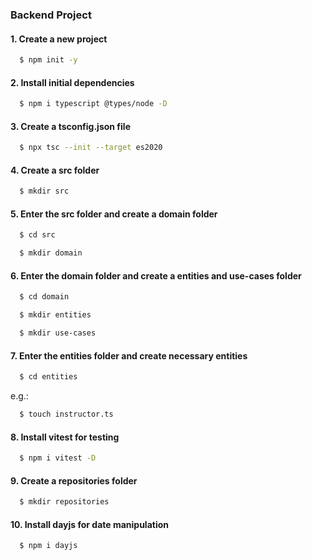 ### Backend Project

#### 1. Create a new project

```bash
  $ npm init -y
```

#### 2. Install initial dependencies

```bash
  $ npm i typescript @types/node -D
```

#### 3. Create a tsconfig.json file

```bash
  $ npx tsc --init --target es2020
```

#### 4. Create a src folder

```bash
  $ mkdir src
```

#### 5. Enter the src folder and create a domain folder

```bash
  $ cd src
```

```bash
  $ mkdir domain
```

#### 6. Enter the domain folder and create a entities and use-cases folder

```bash
  $ cd domain
```

```bash
  $ mkdir entities
```

```bash
  $ mkdir use-cases
```

#### 7. Enter the entities folder and create necessary entities

```bash
  $ cd entities
```

e.g.:

```bash
  $ touch instructor.ts
```

#### 8. Install vitest for testing

```bash
  $ npm i vitest -D
```

#### 9. Create a repositories folder

```bash
  $ mkdir repositories
```

#### 10. Install dayjs for date manipulation

```bash
  $ npm i dayjs
```